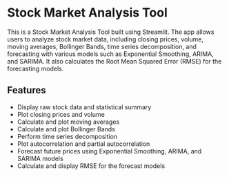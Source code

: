 # Stock Market Analysis Tool

This is a Stock Market Analysis Tool built using Streamlit. The app allows users to analyze stock market data, including closing prices, volume, moving averages, Bollinger Bands, time series decomposition, and forecasting with various models such as Exponential Smoothing, ARIMA, and SARIMA. It also calculates the Root Mean Squared Error (RMSE) for the forecasting models.

## Features
- Display raw stock data and statistical summary
- Plot closing prices and volume
- Calculate and plot moving averages
- Calculate and plot Bollinger Bands
- Perform time series decomposition
- Plot autocorrelation and partial autocorrelation
- Forecast future prices using Exponential Smoothing, ARIMA, and SARIMA models
- Calculate and display RMSE for the forecast models
